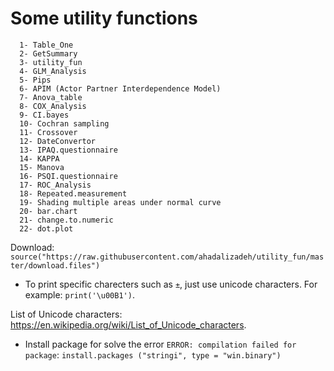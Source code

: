 # Some utility functions
      1- Table_One
      2- GetSummary
      3- utility_fun
      4- GLM_Analysis
      5- Pips
      6- APIM (Actor Partner Interdependence Model)
      7- Anova_table
      8- COX_Analysis
      9- CI.bayes
      10- Cochran sampling
      11- Crossover
      12- DateConvertor
      13- IPAQ.questionnaire
      14- KAPPA
      15- Manova
      16- PSQI.questionnaire
      17- ROC_Analysis
      18- Repeated.measurement
      19- Shading multiple areas under normal curve
      20- bar.chart
      21- change.to.numeric
      22- dot.plot



Download:     
`source("https://raw.githubusercontent.com/ahadalizadeh/utility_fun/master/download.files")`

* To print specific charecters such as `±`, just use unicode characters. For example: `print('\u00B1')`.

List of Unicode characters: https://en.wikipedia.org/wiki/List_of_Unicode_characters.

* Install package for solve the error `ERROR: compilation failed for package`: `install.packages ("stringi", type = "win.binary")`

  
